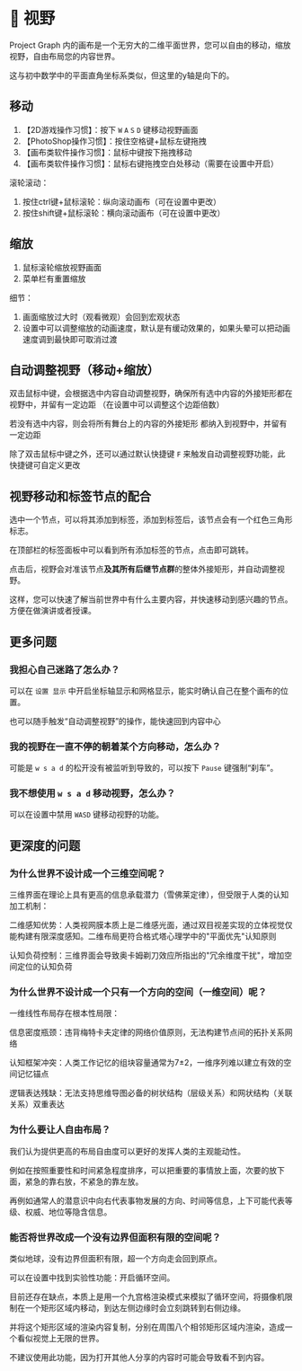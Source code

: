 # 👀 视野

Project Graph 内的画布是一个无穷大的二维平面世界，您可以自由的移动，缩放视野，自由布局您的内容世界。

这与初中数学中的平面直角坐标系类似，但这里的y轴是向下的。

## 移动

1. 【2D游戏操作习惯】：按下 `W` `A` `S` `D` 键移动视野画面
2. 【PhotoShop操作习惯】：按住空格键+鼠标左键拖拽
3. 【画布类软件操作习惯】：鼠标中键按下拖拽移动
4. 【画布类软件操作习惯】：鼠标右键拖拽空白处移动（需要在设置中开启）

滚轮滚动：

1. 按住ctrl键+鼠标滚轮：纵向滚动画布（可在设置中更改）
2. 按住shift键+鼠标滚轮：横向滚动画布（可在设置中更改）

## 缩放

1. 鼠标滚轮缩放视野画面
2. 菜单栏有重置缩放

细节：

1. 画面缩放过大时（观看微观）会回到宏观状态
2. 设置中可以调整缩放的动画速度，默认是有缓动效果的，如果头晕可以把动画速度调到最快即可取消过渡

## 自动调整视野（移动+缩放）

双击鼠标中键，会根据选中内容自动调整视野，确保所有选中内容的外接矩形都在视野中，并留有一定边距 （在设置中可以调整这个边距倍数）

若没有选中内容，则会将所有舞台上的内容的外接矩形 都纳入到视野中，并留有一定边距

除了双击鼠标中键之外，还可以通过默认快捷键 `F` 来触发自动调整视野功能，此快捷键可自定义更改

## 视野移动和标签节点的配合

选中一个节点，可以将其添加到标签，添加到标签后，该节点会有一个红色三角形标志。

在顶部栏的标签面板中可以看到所有添加标签的节点，点击即可跳转。

点击后，视野会对准该节点**及其所有后继节点群**的整体外接矩形，并自动调整视野。

这样，您可以快速了解当前世界中有什么主要内容，并快速移动到感兴趣的节点。方便在做演讲或者授课。

## 更多问题

### 我担心自己迷路了怎么办？

可以在 `设置 显示` 中开启坐标轴显示和网格显示，能实时确认自己在整个画布的位置。

也可以随手触发“自动调整视野”的操作，能快速回到内容中心

### 我的视野在一直不停的朝着某个方向移动，怎么办？

可能是 `w s a d` 的松开没有被监听到导致的，可以按下 `Pause` 键强制“刹车”。

### 我不想使用 `w s a d` 移动视野，怎么办？

可以在设置中禁用 `WASD` 键移动视野的功能。

## 更深度的问题

### 为什么世界不设计成一个三维空间呢？

三维界面在理论上具有更高的信息承载潜力（雪佛莱定律），但受限于人类的认知加工机制：

​二维感知优势：人类视网膜本质上是二维感光面，通过双目视差实现的立体视觉仅能构建有限深度感知。二维布局更符合格式塔心理学中的"平面优先"认知原则

​认知负荷控制：三维界面会导致奥卡姆剃刀效应所指出的"冗余维度干扰"，增加空间定位的认知负荷

### 为什么世界不设计成一个只有一个方向的空间（一维空间）呢？

一维线性布局存在根本性局限：

​信息密度瓶颈：违背梅特卡夫定律的网络价值原则，无法构建节点间的拓扑关系网络

​认知框架冲突：人类工作记忆的组块容量通常为7±2，一维序列难以建立有效的空间记忆锚点

​逻辑表达残缺：无法支持思维导图必备的树状结构（层级关系）和网状结构（关联关系）双重表达

### 为什么要让人自由布局？

我们认为提供更高的布局自由度可以更好的发挥人类的主观能动性。

例如在按照重要性和时间紧急程度排序，可以把重要的事情放上面，次要的放下面，紧急的靠右放，不紧急的靠左放。

再例如通常人的潜意识中向右代表事物发展的方向、时间等信息，上下可能代表等级、权威、地位等隐含信息。

### 能否将世界改成一个没有边界但面积有限的空间呢？

类似地球，没有边界但面积有限，超一个方向走会回到原点。

可以在设置中找到实验性功能：开启循环空间。

目前还存在缺点，本质上是用一个九宫格渲染模式来模拟了循环空间，将摄像机限制在一个矩形区域内移动，到达左侧边缘时会立刻跳转到右侧边缘。

并将这个矩形区域的渲染内容复制，分别在周围八个相邻矩形区域内渲染，造成一个看似视觉上无限的世界。

不建议使用此功能，因为打开其他人分享的内容时可能会导致看不到内容。
